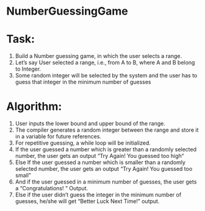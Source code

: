 # NumberGuessingGame

# Task:
1. Build a Number guessing game, in which the user selects a range.<br/>
2. Let’s say User selected a range, i.e., from A to B, where A and B belong to Integer.<br/>
3. Some random integer will be selected by the system and the user has to guess that integer in the minimum number of guesses<br/>

# Algorithm:
1. User inputs the lower bound and upper bound of the range.<br/>
2. The compiler generates a random integer between the range and store it in a variable for future references.<br/>
3. For repetitive guessing, a while loop will be initialized.<br/>
4. If the user guessed a number which is greater than a randomly selected number, the user gets an output “Try Again! You guessed too high“<br/>
5. Else If the user guessed a number which is smaller than a randomly selected number, the user gets an output “Try Again! You guessed too small”<br/>
6. And if the user guessed in a minimum number of guesses, the user gets a “Congratulations! ” Output.<br/>
7. Else if the user didn’t guess the integer in the minimum number of guesses, he/she will get “Better Luck Next Time!” output.<br/>

